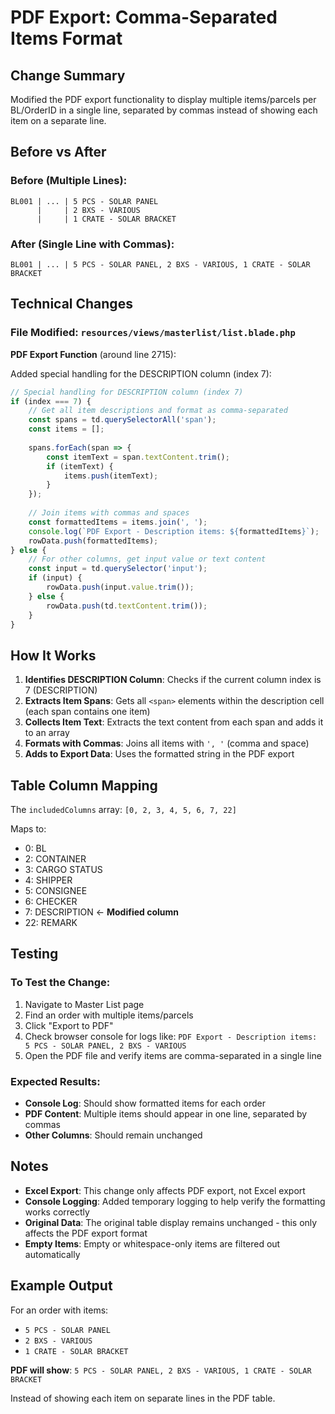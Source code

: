 # PDF Export: Comma-Separated Items Format

## Change Summary

Modified the PDF export functionality to display multiple items/parcels per BL/OrderID in a single line, separated by commas instead of showing each item on a separate line.

## Before vs After

### Before (Multiple Lines):
```
BL001 | ... | 5 PCS - SOLAR PANEL
      |     | 2 BXS - VARIOUS  
      |     | 1 CRATE - SOLAR BRACKET
```

### After (Single Line with Commas):
```
BL001 | ... | 5 PCS - SOLAR PANEL, 2 BXS - VARIOUS, 1 CRATE - SOLAR BRACKET
```

## Technical Changes

### File Modified: `resources/views/masterlist/list.blade.php`

**PDF Export Function** (around line 2715):

Added special handling for the DESCRIPTION column (index 7):

```javascript
// Special handling for DESCRIPTION column (index 7)
if (index === 7) {
    // Get all item descriptions and format as comma-separated
    const spans = td.querySelectorAll('span');
    const items = [];
    
    spans.forEach(span => {
        const itemText = span.textContent.trim();
        if (itemText) {
            items.push(itemText);
        }
    });
    
    // Join items with commas and spaces
    const formattedItems = items.join(', ');
    console.log(`PDF Export - Description items: ${formattedItems}`);
    rowData.push(formattedItems);
} else {
    // For other columns, get input value or text content
    const input = td.querySelector('input');
    if (input) {
        rowData.push(input.value.trim());
    } else {
        rowData.push(td.textContent.trim());
    }
}
```

## How It Works

1. **Identifies DESCRIPTION Column**: Checks if the current column index is 7 (DESCRIPTION)
2. **Extracts Item Spans**: Gets all `<span>` elements within the description cell (each span contains one item)
3. **Collects Item Text**: Extracts the text content from each span and adds it to an array
4. **Formats with Commas**: Joins all items with `', '` (comma and space)
5. **Adds to Export Data**: Uses the formatted string in the PDF export

## Table Column Mapping

The `includedColumns` array: `[0, 2, 3, 4, 5, 6, 7, 22]`

Maps to:
- 0: BL
- 2: CONTAINER  
- 3: CARGO STATUS
- 4: SHIPPER
- 5: CONSIGNEE
- 6: CHECKER
- 7: DESCRIPTION ← **Modified column**
- 22: REMARK

## Testing

### To Test the Change:
1. Navigate to Master List page
2. Find an order with multiple items/parcels
3. Click "Export to PDF"
4. Check browser console for logs like: `PDF Export - Description items: 5 PCS - SOLAR PANEL, 2 BXS - VARIOUS`
5. Open the PDF file and verify items are comma-separated in a single line

### Expected Results:
- **Console Log**: Should show formatted items for each order
- **PDF Content**: Multiple items should appear in one line, separated by commas
- **Other Columns**: Should remain unchanged

## Notes

- **Excel Export**: This change only affects PDF export, not Excel export
- **Console Logging**: Added temporary logging to help verify the formatting works correctly
- **Original Data**: The original table display remains unchanged - this only affects the PDF export format
- **Empty Items**: Empty or whitespace-only items are filtered out automatically

## Example Output

For an order with items:
- `5 PCS - SOLAR PANEL`
- `2 BXS - VARIOUS`  
- `1 CRATE - SOLAR BRACKET`

**PDF will show**: `5 PCS - SOLAR PANEL, 2 BXS - VARIOUS, 1 CRATE - SOLAR BRACKET`

Instead of showing each item on separate lines in the PDF table.
